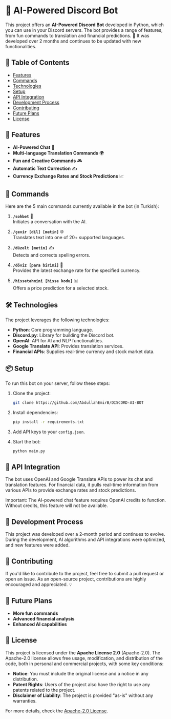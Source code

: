 # 🤖 AI-Powered Discord Bot

This project offers an **AI-Powered Discord Bot** developed in Python, which you can use in your Discord servers. The bot provides a range of features, from fun commands to translation and financial predictions. 🎉 It was developed over 2 months and continues to be updated with new functionalities.

## 📜 Table of Contents

- [Features](#features)
- [Commands](#commands)
- [Technologies](#🛠technologies)
- [Setup](#setup)
- [API Integration](#api-integration)
- [Development Process](#development-process)
- [Contributing](#contributing)
- [Future Plans](#future-plans)
- [License](#license)

## 🚀 Features

- **AI-Powered Chat** 🧠
- **Multi-language Translation Commands** 🌍
- **Fun and Creative Commands** 🎮
- **Automatic Text Correction** ✍️
- **Currency Exchange Rates and Stock Predictions** 📈

## 📜 Commands

Here are the 5 main commands currently available in the bot (in Turkish):

1. **`/sohbet`** 🤖  
   Initiates a conversation with the AI.

2. **`/çevir [dil] [metin]`** 🌐  
   Translates text into one of 20+ supported languages.

3. **`/düzelt [metin]`** ✍️  
   Detects and corrects spelling errors.

4. **`/döviz [para birimi]`** 💱  
   Provides the latest exchange rate for the specified currency.

5. **`/hissetahmini [hisse kodu]`** 📊  
   Offers a price prediction for a selected stock.

## 🛠️ Technologies

The project leverages the following technologies:

- **Python**: Core programming language.
- **Discord.py**: Library for building the Discord bot.
- **OpenAI**: API for AI and NLP functionalities.
- **Google Translate API**: Provides translation services.
- **Financial APIs**: Supplies real-time currency and stock market data.

## 📦 Setup

To run this bot on your server, follow these steps:

1. Clone the project:
   ```bash
   git clone https://github.com/AbdullahEmirB/DISCORD-AI-BOT
   ```

2. Install dependencies:
   ```bash
   pip install -r requirements.txt
   ```

3. Add API keys to your `config.json`.

4. Start the bot:
   ```bash
   python main.py
   ```

## 🔑 API Integration

The bot uses OpenAI and Google Translate APIs to power its chat and translation features. For financial data, it pulls real-time information from various APIs to provide exchange rates and stock predictions.

Important: The AI-powered chat feature requires OpenAI credits to function. Without credits, this feature will not be available.

## 📅 Development Process

This project was developed over a 2-month period and continues to evolve. During the development, AI algorithms and API integrations were optimized, and new features were added.

## 🤝 Contributing

If you'd like to contribute to the project, feel free to submit a pull request or open an issue. As an open-source project, contributions are highly encouraged and appreciated. 💡

## 🔮 Future Plans

- **More fun commands**  
- **Advanced financial analysis**  
- **Enhanced AI capabilities**

## 📜 License

This project is licensed under the **Apache License 2.0** (Apache-2.0). The Apache-2.0 license allows free usage, modification, and distribution of the code, both in personal and commercial projects, with some key conditions:

- **Notice**: You must include the original license and a notice in any distribution.
- **Patent Rights**: Users of the project also have the right to use any patents related to the project.
- **Disclaimer of Liability**: The project is provided "as-is" without any warranties.

For more details, check the [Apache-2.0 License](https://www.apache.org/licenses/LICENSE-2.0).
